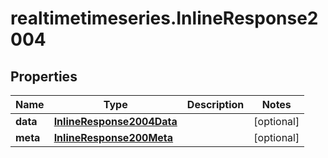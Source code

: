 # realtimetimeseries.InlineResponse2004

## Properties

Name | Type | Description | Notes
------------ | ------------- | ------------- | -------------
**data** | [**InlineResponse2004Data**](InlineResponse2004Data.md) |  | [optional] 
**meta** | [**InlineResponse200Meta**](InlineResponse200Meta.md) |  | [optional] 


